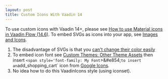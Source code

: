 ```yaml
---
layout: post
title: Custom Icons With Vaadin 14
---
```


To use custom icons with Vaadin 14+, please see
[How to use Material icons in Vaadin Flow (14.6)](https://stackoverflow.com/questions/67981870/how-to-use-material-icons-in-vaadin-flow-14-6).
To embed SVGs as icons into your app, see
[Images and Icons](https://vaadin.com/docs/latest/flow/application/resources).

1. The disadvantage of SVGs is that you
   [can't change their color easily](https://stackoverflow.com/questions/22252472/how-to-change-the-color-of-an-svg-element)
2. To embed icon font see [Custom Themes: Other Theme Assets](https://vaadin.com/docs/latest/ds/customization/custom-theme/#other-theme-assets)
   then insert `<span style='font-family: My Font`>&#e854;</span>` to insert an `add_shopping_cart` icon from [Google Icons](https://fonts.google.com/icons?icon.style=Outlined).
3. No idea how to do this VaadinIcons style (using iconset).

